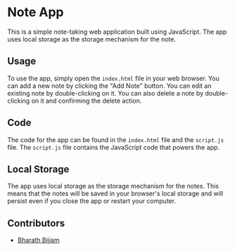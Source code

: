 # Note App

This is a simple note-taking web application built using JavaScript. The app uses local storage as the storage mechanism for the note.

## Usage

To use the app, simply open the `index.html` file in your web browser. You can add a new note by clicking the "Add Note" button. You can edit an existing note by double-clicking on it. You can also delete a note by double-clicking on it and confirming the delete action.

## Code

The code for the app can be found in the `index.html` file and the `script.js` file. The `script.js` file contains the JavaScript code that powers the app.

## Local Storage

The app uses local storage as the storage mechanism for the notes. This means that the notes will be saved in your browser's local storage and will persist even if you close the app or restart your computer.

## Contributors

- [Bharath Bijjam](https://github.com/bharath-bijjam)

